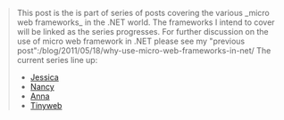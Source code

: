 <blockquote class="announce">
  This post is the is part of series of posts covering the various _micro web frameworks_ in the .NET world.  The frameworks I intend to cover will be linked as the series progresses.  For further discussion on the use of micro web framework in .NET please see my "previous post":/blog/2011/05/18/why-use-micro-web-frameworks-in-net/ The current series line up:
  
* [Jessica](/blog/2011/05/19/micro-web-frameworks-101-jessica/)
* [Nancy](/blog/2011/05/23/micro-web-frameworks-101-nancy/)
* [Anna](/blog/2011/06/22/micro-web-frameworks-101-anna/)
* [Tinyweb](/blog/2011/07/18/micro-web-frameworks-101-tinyweb/)

</blockquote>